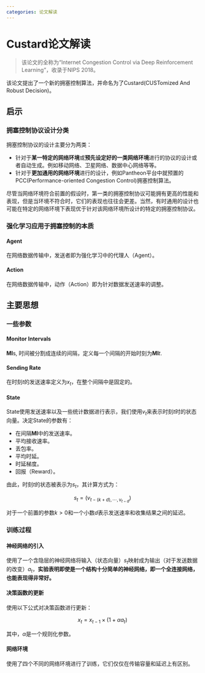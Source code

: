```yaml
---
categories: 论文解读
---
```


# Custard论文解读

> 该论文的全称为“Internet Congestion Control via Deep Reinforcement
> Learning”，收录于NIPS 2018。

该论文提出了一个新的拥塞控制算法，并命名为了Custard(CUSTomized And Robust Decision)。

## 启示

### 拥塞控制协议设计分类

拥塞控制协议的设计主要分为两类：

- 针对于**某一特定的网络环境**或**预先设定好的一类网络环境**进行的协议的设计或者自动生成。例如移动网络、卫星网络、数据中心网络等等。
- 针对于**更加通用的网络环境**进行的设计，例如Pantheon平台中就预置的PCC(Performance-oriented Congestion Control)拥塞控制算法。

尽管当网络环境符合前置的假设时，第一类的拥塞控制协议可能拥有更高的性能和表现，但是当环境不符合时，它们的表现也往往会更差。当然，有时通用的设计也可能在特定的网络环境下表现优于针对该网络环境所设计的特定的拥塞控制协议。

### 强化学习应用于拥塞控制的本质

#### Agent

在网络数据传输中，发送者即为强化学习中的代理人（Agent）。

#### Action

在网络数据传输中，动作（Action）即为针对数据发送速率的调整。

## 主要思想

### 一些参数

#### Monitor Intervals

**MI**s, 时间被分割成连续的间隔，定义每一个间隔的开始时刻为**MI**$t$.

#### Sending Rate

在时刻$t$的发送速率定义为$x_{t}$，在整个间隔中是固定的。

#### State

State使用发送速率以及一些统计数据进行表示，我们使用$v_{t}$来表示时刻$t$时的状态向量。决定State的参数有：

- 在间隔**MI**中的发送速率。
- 平均接收速率。
- 丢包率。
- 平均时延。
- 时延梯度。
- 回报（Reward）。

由此，时刻$t$的状态被表示为$s_{t}$，其计算方式为：


$$
s_{t}=(v_{t-(k+d),\cdots,v_{t-d}})
$$


对于一个前置的参数$k>0$和一个小数$d$表示发送速率和收集结果之间的延迟。

### 训练过程

#### 神经网络的引入

使用了一个含隐层的神经网络将输入（状态向量）$s_{t}$映射成为输出（对于发送数据的改变）$a_{t}$，**实验表明即使是一个结构十分简单的神经网络，即一个全连接网络，也能表现得非常好。**

#### 决策函数的更新

使用以下公式对决策函数进行更新：


$$
x_{t}=x_{t-1}\times (1+\alpha a_{t})
$$


其中，$\alpha$是一个规则化参数。

#### 网络环境

使用了四个不同的网络环境进行了训练，它们仅仅在传输容量和延迟上有区别。